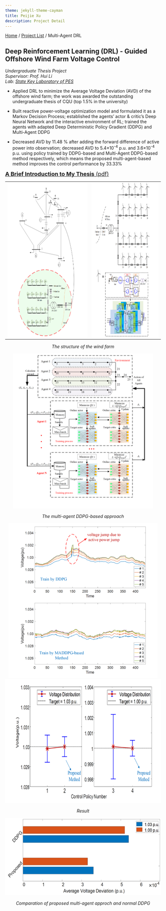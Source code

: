```yaml
---
theme: jekyll-theme-cayman
title: Peijie Xu
description: Project Detail
---
```

[Home](../index.md) / [Project List](Projects_index.html) / Multi-Agent DRL
  
## Deep Reinforcement Learning (DRL) - Guided Offshore Wind Farm Voltage Control

_Undergraduate Thesis Project_   
_Supervisor: Prof. Hui Li_  
_Lab: [State Key Laboratory of PES](http://sklpe.cqu.edu.cn/)_

* Applied DRL to minimize the Average Voltage Deviation (AVD) of the offshore wind farm; the work was awarded the outstanding undergraduate thesis of CQU (top 1.5% in the university)

*	Built reactive power-voltage optimization model and formulated it as a Markov Decision Process; established the agents’ actor & critic’s Deep Neural Network and the interactive environment of RL; trained the agents with adapted Deep Deterministic Policy Gradient (DDPG) and Multi-Agent DDPG
   
*	Decreased AVD by 11.48 % after adding the forward difference of active power into observation; decreased AVD to 5.4×10<sup>-4</sup> p.u. and 3.6×10<sup>-4</sup> p.u. using policy trained by DDPG-based and Multi-Agent DDPG-based method respectively, which means the proposed multi-agent-based method improves the control performance by 33.33%  

<a href="doc/Brief Intro to Undergraduate Thesis.pdf" target="Peijie Xu's CV" ><font size=4> <b>A Brief Introduction to My Thesis</b> (pdf)</font></a>
  
<table><tr>
<td><img src="pic/1_2.png" height="500"  border=0 /></td>
<td><img src="pic/1_3.png" height="500"  border=0 /></td>
</tr></table> 
<p align="center"><i>The structure of the wind farm</i></p><p></p>

<center class="half">
    <img src="pic/1_1.png" height="500"/>
</center>
<p align="center"><i>The multi-agent DDPG-based approach</i></p><p></p>
  
<center class="half">
    <img src="pic/1_4.png" height="500"/><img src="pic/1_5.png" height="400"/>
</center>
<p align="center"><i>Result</i></p><p></p>

<center class="half">
    <img src="pic/1_6.png" height="250"/>
</center>
<p align="center"><i>Comparation of proposed multi-agent approch and normal DDPG</i></p>

  